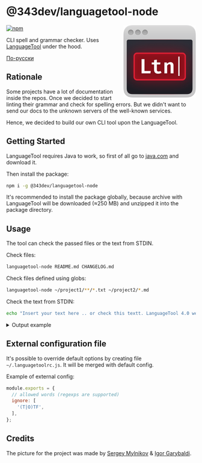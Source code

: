 # @343dev/languagetool-node

<img align="right" width="192" height="192"
     src="./logo.png">

[![npm](https://img.shields.io/npm/v/@343dev/languagetool-node.svg)](https://www.npmjs.com/package/@343dev/languagetool-node)

CLI spell and grammar checker.
Uses [LanguageTool](https://github.com/languagetool-org/languagetool) under the hood.

[По-русски](./README.ru.md)

## Rationale

Some projects have a lot of documentation inside the repos. Once we decided to start linting their
grammar and check for spelling errors. But we didn't want to send our docs
to the unknown servers of the well-known services.

Hence, we decided to build our own CLI tool upon the LanguageTool.

## Getting Started

LanguageTool requires Java to work, so first of all go to [java.com](https://www.java.com) and download it.

Then install the package:

```bash
npm i -g @343dev/languagetool-node
```

It's recommended to install the package globally, because archive with LanguageTool will be downloaded
(≈250 MB) and unzipped it into the package directory.

## Usage

The tool can check the passed files or the text from STDIN.

Check files:

```bash
languagetool-node README.md CHANGELOG.md
```

Check files defined using globs:

```bash
languagetool-node ~/project1/**/*.txt ~/project2/*.md
```

Check the text from STDIN:

```bash
echo "Insert your text here .. or check this textt. LanguageTool 4.0 were releasd on Thursday 29 december 2017." | languagetool-node
```

<details>
  <summary>Output example</summary>

  ```bash
  $ echo "Insert your text here .. or check this textt. LanguageTool 4.0 were releasd on Thursday 29 december 2017." | languagetool-node

  <stdin>
    1:23  warning  Two consecutive dots                                        typographical  spell
  Context: «Insert your text here .. or check this textt. LanguageTool 4.0 w...»
  Possible replacements: «.»

    1:26  warning  This sentence does not start with an uppercase letter       typographical  spell
  Context: «Insert your text here .. or check this textt. LanguageTool 4.0 were...»
  Possible replacements: «Or»

    1:40  warning  Possible spelling mistake found                             misspelling    spell
  Context: «Insert your text here .. or check this textt. LanguageTool 4.0 were releasd on Thurs...»
  Possible replacements: «text, texts, text t»

    1:69  warning  Possible spelling mistake found                             misspelling    spell
  Context: «...check this textt. LanguageTool 4.0 were releasd on Thursday 29 december 2017. »
  Possible replacements: «released, release»

    1:80  warning  The date 29 december 2017 is not a Thursday, but a Friday.  inconsistency  spell
  Context: «...textt. LanguageTool 4.0 were releasd on Thursday 29 december 2017. »

  ⚠ 5 warnings
  ```
</details>

## External configuration file

It's possible to override default options by creating file `~/.languagetoolrc.js`.
It will be merged with default config.

Example of external config:

```javascript
module.exports = {
  // allowed words (regexps are supported)
  ignore: [
    '(T|O)TF',
  ],
};
```

## Credits

The picture for the project was made by [Sergey Mylnikov](https://www.behance.net/s_mylnikov) & [Igor Garybaldi](https://pandabanda.com/).
